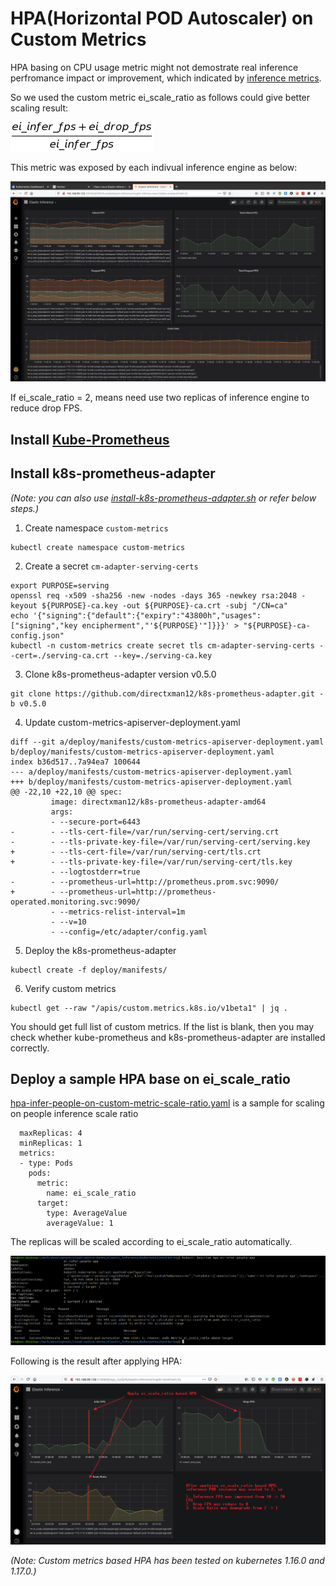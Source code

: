 # HPA(Horizontal POD Autoscaler) on Custom Metrics

HPA basing on CPU usage metric might not demostrate real inference perfromance impact or improvement, which indicated by [inference metrics](inference_metrics.md). 

So we used the custom metric ei_scale_ratio as follows could give better scaling result:

![](images/scale_ratio.png)

This metric was exposed by each indivual inference engine as below:

![](images/grafana.png)

If ei_scale_ratio = 2, means need use two replicas of inference engine to reduce drop FPS.

## Install [Kube-Prometheus](inference_metrics.md#install-kube-prometheus)

## Install k8s-prometheus-adapter

_(Note: you can also use [install-k8s-prometheus-adapter.sh](../tools/install-k8s-prometheus-adapter.sh) or refer below steps.)_

1. Create namespace `custom-metrics`

```
kubectl create namespace custom-metrics
```

2. Create a secret `cm-adapter-serving-certs`

```
export PURPOSE=serving
openssl req -x509 -sha256 -new -nodes -days 365 -newkey rsa:2048 -keyout ${PURPOSE}-ca.key -out ${PURPOSE}-ca.crt -subj "/CN=ca"
echo '{"signing":{"default":{"expiry":"43800h","usages":["signing","key encipherment","'${PURPOSE}'"]}}}' > "${PURPOSE}-ca-config.json"
kubectl -n custom-metrics create secret tls cm-adapter-serving-certs --cert=./serving-ca.crt --key=./serving-ca.key
```

3. Clone k8s-prometheus-adapter version v0.5.0

```
git clone https://github.com/directxman12/k8s-prometheus-adapter.git -b v0.5.0
```

4. Update custom-metrics-apiserver-deployment.yaml

```
diff --git a/deploy/manifests/custom-metrics-apiserver-deployment.yaml b/deploy/manifests/custom-metrics-apiserver-deployment.yaml
index b36d517..7a94ea7 100644
--- a/deploy/manifests/custom-metrics-apiserver-deployment.yaml
+++ b/deploy/manifests/custom-metrics-apiserver-deployment.yaml
@@ -22,10 +22,10 @@ spec:
         image: directxman12/k8s-prometheus-adapter-amd64
         args:
         - --secure-port=6443
-        - --tls-cert-file=/var/run/serving-cert/serving.crt
-        - --tls-private-key-file=/var/run/serving-cert/serving.key
+        - --tls-cert-file=/var/run/serving-cert/tls.crt
+        - --tls-private-key-file=/var/run/serving-cert/tls.key
         - --logtostderr=true
-        - --prometheus-url=http://prometheus.prom.svc:9090/
+        - --prometheus-url=http://prometheus-operated.monitoring.svc:9090/
         - --metrics-relist-interval=1m
         - --v=10
         - --config=/etc/adapter/config.yaml
```
5. Deploy the k8s-prometheus-adapter

```
kubectl create -f deploy/manifests/
```

6. Verify custom metrics

```
kubectl get --raw "/apis/custom.metrics.k8s.io/v1beta1" | jq .
```

You should get full list of custom metrics. If the list is blank, then you may check whether kube-prometheus and k8s-prometheus-adapter are installed correctly.

## Deploy a sample HPA base on ei_scale_ratio

[hpa-infer-people-on-custom-metric-scale-ratio.yaml](../kubernetes/scale/hpa-infer-people-on-custom-metric-scale-ratio.yaml) is a sample for scaling on people inference scale ratio

```
  maxReplicas: 4
  minReplicas: 1
  metrics:
  - type: Pods
    pods:
      metric:
        name: ei_scale_ratio
      target:
        type: AverageValue
        averageValue: 1
```
The replicas will be scaled according to ei_scale_ratio automatically.

![](images/hpa_on_ei_scale_ratio_log.png)

Following is the result after applying HPA:

![](images/apply_hpa_on_ei_scale_ratio.png)


_(Note: Custom metrics based HPA has been tested on kubernetes 1.16.0 and 1.17.0.)_